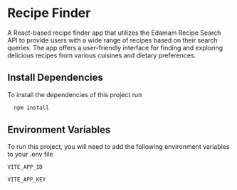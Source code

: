 # Recipe Finder

A React-based recipe finder app that utilizes the Edamam Recipe Search API to provide users with a wide range of recipes based on their search queries. The app offers a user-friendly interface for finding and exploring delicious recipes from various cuisines and dietary preferences.

## Install Dependencies

To install the dependencies of this project run

```bash
  npm install
```



## Environment Variables

To run this project, you will need to add the following environment variables to your .env file

`VITE_APP_ID`

`VITE_APP_KEY`

